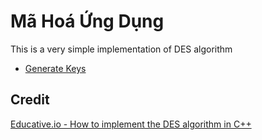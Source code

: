 # Mã Hoá Ứng Dụng
This is a very simple implementation of DES algorithm
* [Generate Keys](https://github.com/Khang-Sully/M-ho-ng-d-ng/tree/main/GenerateKeys)

## Credit
[Educative.io - How to implement the DES algorithm in C++](https://www.educative.io/edpresso/how-to-implement-the-des-algorithm-in-cpp)